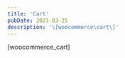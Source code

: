 ```yaml
---
title: 'Cart'
pubDate: 2021-03-25
description: '\[woocommerce\cart\]'
---
```






\[woocommerce\_cart\]
